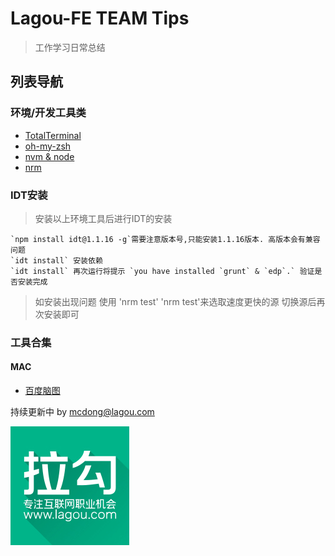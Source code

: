 # Lagou-FE TEAM Tips

> 工作学习日常总结

## 列表导航

### 环境/开发工具类
* [TotalTerminal](./ToolsAndSetting/TotalTerminal.md)
* [oh-my-zsh](./ToolsAndSetting/oh-my-zsh.md)
* [nvm & node](./ToolsAndSetting/nvm.md)
* [nrm](./ToolsAndSetting/nrm.md)

### IDT安装
> 安装以上环境工具后进行IDT的安装

	`npm install idt@1.1.16 -g`需要注意版本号,只能安装1.1.16版本. 高版本会有兼容问题
	`idt install` 安装依赖
	`idt install` 再次运行将提示 `you have installed `grunt` & `edp`.` 验证是否安装完成
> 如安装出现问题 使用 'nrm test' 'nrm test'来选取速度更快的源 切换源后再次安装即可

### 工具合集

#### MAC

* [百度脑图](http://naotu.baidu.com)

持续更新中 by <mcdong@lagou.com>

[![拉勾网](./img/logo.png "lagou.com")](http://lagou.com)

